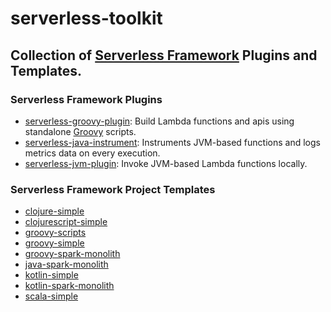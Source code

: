 # serverless-toolkit

## Collection of [Serverless Framework](https://serverless.com/) Plugins and Templates.

### Serverless Framework Plugins
- [serverless-groovy-plugin](plugins/serverless-groovy-plugin): Build Lambda functions and apis using standalone [Groovy](http://groovy-lang.org/) scripts. 
- [serverless-java-instrument](plugins/serverless-java-instrument): Instruments JVM-based functions and logs metrics data on every execution.
- [serverless-jvm-plugin](plugins/serverless-jvm-plugin): Invoke JVM-based Lambda functions locally.


### Serverless Framework Project Templates
- [clojure-simple](templates/clojure-simple)
- [clojurescript-simple](templates/clojurescript-simple)
- [groovy-scripts](templates/groovy-scripts)
- [groovy-simple](templates/groovy-simple)
- [groovy-spark-monolith](templates/groovy-spark-monolith)
- [java-spark-monolith](templates/java-spark-monolith)
- [kotlin-simple](templates/kotlin-simple)
- [kotlin-spark-monolith](templates/kotlin-spark-monolith)
- [scala-simple](templates/scala-simple)
